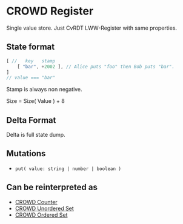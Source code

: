 # CROWD Register

Single value store. Just CvRDT LWW-Register with same properties.

## State format

```javascript
[ //   key   stamp
	[ "bar", +2002 ], // Alice puts "foo" then Bob puts "bar".
]
// value === "bar"
```

Stamp is always non negative.

Size = Size( Value ) + 8

## Delta Format

Delta is full state dump.

## Mutations

- `put( value: string | number | boolean )`

## Can be reinterpreted as

- [CROWD Counter](../numb)
- [CROWD Unordered Set](../set)
- [CROWD Ordered Set](../list)
